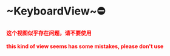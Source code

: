 # ~KeyboardView~⛔

<strong style="color:#FF0000">
这个视图似乎存在问题，请不要使用<br><br>
this kind of view seems has some mistakes, please don't use
</strong>